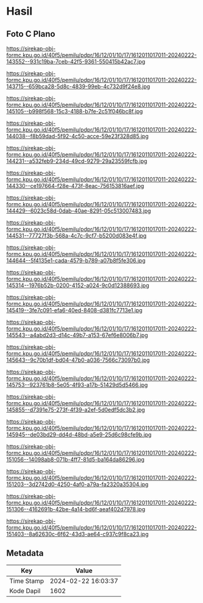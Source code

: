 # Hasil

## Foto C Plano

https://sirekap-obj-formc.kpu.go.id/40f5/pemilu/pdpr/16/12/01/10/17/1612011017011-20240222-143552--931c19ba-7ceb-42f5-9361-550415b42ac7.jpg

https://sirekap-obj-formc.kpu.go.id/40f5/pemilu/pdpr/16/12/01/10/17/1612011017011-20240222-143715--659bca28-5d8c-4839-99eb-4c732d9f24e8.jpg

https://sirekap-obj-formc.kpu.go.id/40f5/pemilu/pdpr/16/12/01/10/17/1612011017011-20240222-145105--b998f568-15c3-4188-b7fe-2c51f046bc8f.jpg

https://sirekap-obj-formc.kpu.go.id/40f5/pemilu/pdpr/16/12/01/10/17/1612011017011-20240222-144038--f8b59dad-5f92-4c50-acce-59e23f328d85.jpg

https://sirekap-obj-formc.kpu.go.id/40f5/pemilu/pdpr/16/12/01/10/17/1612011017011-20240222-144231--a532feb9-234d-49cd-9279-29a23559fcfb.jpg

https://sirekap-obj-formc.kpu.go.id/40f5/pemilu/pdpr/16/12/01/10/17/1612011017011-20240222-144330--ce197664-f28e-473f-8eac-756153816aef.jpg

https://sirekap-obj-formc.kpu.go.id/40f5/pemilu/pdpr/16/12/01/10/17/1612011017011-20240222-144429--6023c58d-0dab-40ae-8291-05c513007483.jpg

https://sirekap-obj-formc.kpu.go.id/40f5/pemilu/pdpr/16/12/01/10/17/1612011017011-20240222-144531--77727f3b-568a-4c7c-9cf7-b5200d083e4f.jpg

https://sirekap-obj-formc.kpu.go.id/40f5/pemilu/pdpr/16/12/01/10/17/1612011017011-20240222-144644--5f4135e1-cada-4579-b789-a07b8f5fe306.jpg

https://sirekap-obj-formc.kpu.go.id/40f5/pemilu/pdpr/16/12/01/10/17/1612011017011-20240222-145314--1976b52b-0200-4152-a024-9c0d12388693.jpg

https://sirekap-obj-formc.kpu.go.id/40f5/pemilu/pdpr/16/12/01/10/17/1612011017011-20240222-145419--3fe7c091-efa6-40ed-8408-d381fc7713e1.jpg

https://sirekap-obj-formc.kpu.go.id/40f5/pemilu/pdpr/16/12/01/10/17/1612011017011-20240222-145543--a4abd2d3-d14c-49b7-a153-67ef6e8006b7.jpg

https://sirekap-obj-formc.kpu.go.id/40f5/pemilu/pdpr/16/12/01/10/17/1612011017011-20240222-145643--9c70b1df-bd04-47b0-a036-7566c73097b0.jpg

https://sirekap-obj-formc.kpu.go.id/40f5/pemilu/pdpr/16/12/01/10/17/1612011017011-20240222-145753--923761b8-5e05-4f93-a17b-51429d5d5466.jpg

https://sirekap-obj-formc.kpu.go.id/40f5/pemilu/pdpr/16/12/01/10/17/1612011017011-20240222-145855--d7391e75-273f-4f39-a2ef-5d0edf5dc3b2.jpg

https://sirekap-obj-formc.kpu.go.id/40f5/pemilu/pdpr/16/12/01/10/17/1612011017011-20240222-145945--de03bd29-dd4d-48bd-a5e9-25d6c98cfe9b.jpg

https://sirekap-obj-formc.kpu.go.id/40f5/pemilu/pdpr/16/12/01/10/17/1612011017011-20240222-151056--14098ab8-071b-4ff7-81d5-ba164da86296.jpg

https://sirekap-obj-formc.kpu.go.id/40f5/pemilu/pdpr/16/12/01/10/17/1612011017011-20240222-151203--3d2742d0-4250-4af0-a79a-fa2320a35304.jpg

https://sirekap-obj-formc.kpu.go.id/40f5/pemilu/pdpr/16/12/01/10/17/1612011017011-20240222-151306--4162691b-42be-4a14-bd6f-aeaf402d7978.jpg

https://sirekap-obj-formc.kpu.go.id/40f5/pemilu/pdpr/16/12/01/10/17/1612011017011-20240222-151403--8a62630c-6f62-43d3-ae64-c937c9f8ca23.jpg


## Metadata

| Key        | Value               |
| ---------- | ------------------- |
| Time Stamp | 2024-02-22 16:03:37 |
| Kode Dapil | 1602                |



